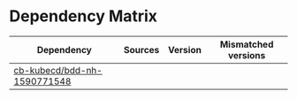 # Dependency Matrix

Dependency | Sources | Version | Mismatched versions
---------- | ------- | ------- | -------------------
[cb-kubecd/bdd-nh-1590771548](https://github.com/cb-kubecd/bdd-nh-1590771548.git) |  | []() | 
